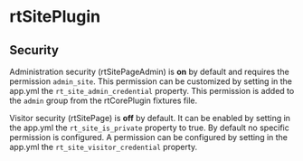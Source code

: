 # rtSitePlugin

## Security

Administration security (rtSitePageAdmin) is **on** by default and requires the
permission `admin_site`. This permission can be customized by setting in the
app.yml the `rt_site_admin_credential` property. This permission is added to the
`admin` group from the rtCorePlugin fixtures file.

Visitor security (rtSitePage) is **off** by default. It can be enabled by setting
in the app.yml the `rt_site_is_private` property to true. By default no specific
permission is configured. A permission can be configured by setting in the
app.yml the `rt_site_visitor_credential` property.

